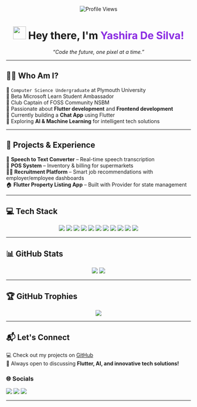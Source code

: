 <p align="center">
  <img src="https://komarev.com/ghpvc/?username=Yashira-De-Silva&style=plastic&color=blueviolet" alt="Profile Views"/>
</p>

<h1 align="center">
  <img src="https://media.giphy.com/media/hvRJCLFzcasrR4ia7z/giphy.gif" width="35"> Hey there, I'm <span style="color:#8A2BE2">Yashira De Silva!</span>
</h1>

<p align="center">
  <em>“Code the future, one pixel at a time.”</em>
</p>

---

## 👨‍💻 Who Am I?
🔹 `Computer Science Undergraduate` at Plymouth University  
🔹 Beta Microsoft Learn Student Ambassador <br>
🔹 Club Captain of FOSS Community NSBM <br>
🔹 Passionate about **Flutter development** and **Frontend development**  
🔹 Currently building a **Chat App** using Flutter  
🔹 Exploring **AI & Machine Learning** for intelligent tech solutions  

---

## 🚀 Projects & Experience
🧠 **Speech to Text Converter** – Real-time speech transcription  
🛒 **POS System** – Inventory & billing for supermarkets  
👨‍💼 **Recruitment Platform** – Smart job recommendations with employer/employee dashboards  
🏠 **Flutter Property Listing App** – Built with Provider for state management  

---

## 💻 Tech Stack
<p align="center">
  <img src="https://img.shields.io/badge/Dart-0175C2?style=for-the-badge&logo=dart&logoColor=white"/>
  <img src="https://img.shields.io/badge/Flutter-02569B?style=for-the-badge&logo=flutter&logoColor=white"/>
  <img src="https://img.shields.io/badge/Firebase-FFCA28?style=for-the-badge&logo=firebase&logoColor=white"/>
  <img src="https://img.shields.io/badge/JavaScript-323330?style=for-the-badge&logo=javascript&logoColor=F7DF1E"/>
  <img src="https://img.shields.io/badge/React-20232A?style=for-the-badge&logo=react&logoColor=61DAFB"/>
  <img src="https://img.shields.io/badge/Express.js-404d59?style=for-the-badge&logo=express&logoColor=61DAFB"/>
  <img src="https://img.shields.io/badge/Node.js-339933?style=for-the-badge&logo=node.js&logoColor=white"/>
  <img src="https://img.shields.io/badge/TailwindCSS-38B2AC?style=for-the-badge&logo=tailwind-css&logoColor=white"/>
  <img src="https://img.shields.io/badge/MongoDB-4ea94b?style=for-the-badge&logo=mongodb&logoColor=white"/>
  <img src="https://img.shields.io/badge/Python-3776AB?style=for-the-badge&logo=python&logoColor=FFD43B"/>
  <img src="https://img.shields.io/badge/GitHub-181717?style=for-the-badge&logo=github&logoColor=white"/>
</p>

---

## 📊 GitHub Stats
<p align="center">
  <img src="https://github-readme-stats.vercel.app/api?username=Yashira-De-Silva&theme=dark&hide_border=false&include_all_commits=true&count_private=false" />
  <img src="https://nirzak-streak-stats.vercel.app/?user=Yashira-De-Silva&theme=dark&hide_border=false" />
</p>

---

## 🏆 GitHub Trophies
<p align="center">
  <img src="https://github-profile-trophy.vercel.app/?username=Yashira-De-Silva&theme=tokyonight&no-frame=true&row=1&column=6"/>
</p>

---


## 📬 Let's Connect
💻 Check out my projects on [GitHub](https://github.com/Yashira-De-Silva)  
💬 Always open to discussing **Flutter, AI, and innovative tech solutions!**  

### 🌐 Socials
<p align="left">
  <a href="https://instagram.com/mr_nawodhs"><img src="https://img.shields.io/badge/Instagram-%23E4405F.svg?style=flat&logo=Instagram&logoColor=white" /></a>
  <a href="https://www.linkedin.com/in/yashira-de-silva/"><img src="https://img.shields.io/badge/LinkedIn-%230077B5.svg?style=flat&logo=linkedin&logoColor=white" /></a>
  <a href="mailto:yashiradesilva@gmail.com"><img src="https://img.shields.io/badge/Email-D14836?style=flat&logo=gmail&logoColor=white" /></a>
</p>

---


<!-- Built with love and caffeine ⚡️ -->
<!-- Proudly created with GPRM ( https://gprm.itsvg.in ) -->
